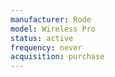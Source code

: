 ```yaml
---
manufacturer: Rode
model: Wireless Pro
status: active
frequency: never
acquisition: purchase
---
```

